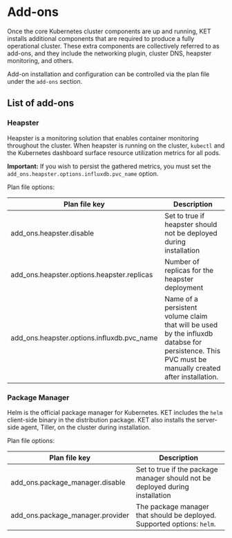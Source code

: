 # Add-ons

Once the core Kubernetes cluster components are up and running, KET installs
additional components that are required to produce a fully operational cluster.
These extra components are collectively referred to as add-ons, and they include
the networking plugin, cluster DNS, heapster monitoring, and others.

Add-on installation and configuration can be controlled via the plan file under 
the `add-ons` section.

## List of add-ons

### Heapster
Heapster is a monitoring solution that enables container monitoring throughout
the cluster. When heapster is running on the cluster, `kubectl` and the Kubernetes 
dashboard surface resource utilization metrics for all pods.

**Important:** If you wish to persist the gathered metrics, you must set the `add_ons.heapster.options.influxdb.pvc_name` option.

Plan file options:

| Plan file key | Description |
|---------------|-------------|
| add_ons.heapster.disable | Set to true if heapster should not be deployed during installation |
| add_ons.heapster.options.heapster.replicas  | Number of replicas for the heapster deployment |
| add_ons.heapster.options.influxdb.pvc_name | Name of a persistent volume claim that will be used by the influxdb databse for persistence. This PVC must be manually created after installation. |

### Package Manager
Helm is the official package manager for Kubernetes. KET includes the `helm` client-side binary in the distribution package. KET also installs the server-side agent, Tiller, on the cluster during installation. 

Plan file options:

| Plan file key | Description |
|---------------|-------------|
|add_ons.package_manager.disable | Set to true if the package manager should not be deployed during installation |
| add_ons.package_manager.provider | The package manager that should be deployed. Supported options: `helm`.|
